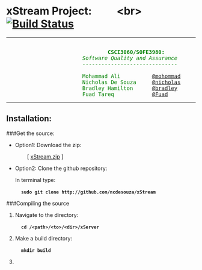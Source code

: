 xStream Project: &nbsp;&nbsp;&nbsp;&nbsp;&nbsp;&nbsp;&nbsp;&nbsp; \<br\> [![Build Status](https://magnum.travis-ci.com/ncdesouza/xstream.svg?token=WZRVmSR43sduJMwFxmyr)](https://magnum.travis-ci.com/ncdesouza/xstream)                                                            
===============
---

<pre><span style="color: green">
                                <b>CSCI3060/SOFE3980:</b>
                        <i>Software Quality and Assurance</i>
                        ------------------------------

                        Mohammad Ali          <a href="mohammad.ali3@uoit.net">@mohommad</a>
                        Nicholas De Souza     <a href="nicholas.desouza@uoit.net">@nicholas</a>
                        Bradley Hamilton      <a href="bradley.hamilton@uoit.net">@bradley</a>
                        Fuad Tareq            <a href="fuad.tareq@uoit.net">@Fuad</a>
</span></pre>
---
Installation:
-------------
###Get the source:

*   Option1: Download the zip:

    &nbsp;&nbsp;&nbsp;&nbsp;&nbsp;&nbsp;&nbsp;&nbsp;\[ [xStream.zip][id2] \] 
 
*   Option2: Clone the github repository:

    In terminal type:

    &nbsp;&nbsp;&nbsp;&nbsp;__`sudo git clone http://github.com/ncdesouza/xStream`__


[id1]: <https://magnum.travis-ci.com/ncdesouza/xstream.svg?token=WZRVmSR43sduJMwFxmyr>
[id2]: <https://github.com/100481185/CSCI3060-SOFE3980-Project/archive/master.zip>     
    
###Compiling the source

1. Navigate to the directory:

    &nbsp;&nbsp;&nbsp;&nbsp;__`cd /<path>/<to>/<dir>/xServer`__

2. Make a build directory:

    &nbsp;&nbsp;&nbsp;&nbsp;__`mkdir build`__
    
3. 



